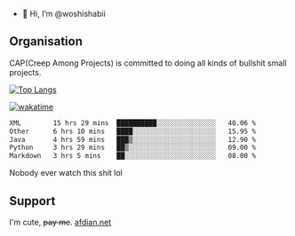 - 👋 Hi, I’m @woshishabii

## Organisation

CAP(Creep Among Projects) is committed to doing all kinds of bullshit small projects.

[![Top Langs](https://github-readme-stats.vercel.app/api/top-langs/?username=woshishabii&layout=compact)](https://github.com/anuraghazra/github-readme-stats)

[![wakatime](https://wakatime.com/badge/user/34d02784-acc1-4a16-82d7-33fdb53c4ed6.svg)](https://wakatime.com/@34d02784-acc1-4a16-82d7-33fdb53c4ed6)


<!--START_SECTION:waka-->

```txt
XML        15 hrs 29 mins  ██████████░░░░░░░░░░░░░░░   40.06 %
Other      6 hrs 10 mins   ████░░░░░░░░░░░░░░░░░░░░░   15.95 %
Java       4 hrs 59 mins   ███▒░░░░░░░░░░░░░░░░░░░░░   12.90 %
Python     3 hrs 29 mins   ██▒░░░░░░░░░░░░░░░░░░░░░░   09.00 %
Markdown   3 hrs 5 mins    ██░░░░░░░░░░░░░░░░░░░░░░░   08.00 %
```

<!--END_SECTION:waka-->

Nobody ever watch this shit lol

## Support
I'm cute, ~~pay me~~.
[afdian.net](https://afdian.com/a/woshishabi)

<!---
woshishabii/woshishabii is a ✨ special ✨ repository because its `README.md` (this file) appears on your GitHub profile.
You can click the Preview link to take a look at your changes.
--->
